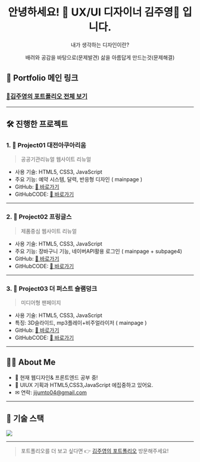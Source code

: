 <h1 align="center">안녕하세요! 👋 UX/UI 디자이너 김주영🌼 입니다.</h1>
<p align="center">내가 생각하는 디자인이란?</p>
<p align="center">
  배려와 공감을 바탕으로(문제발견)
  삶을 아름답게 만드는것(문제해결)
</p>

## 🔗 Portfolio 메인 링크

### [📂김주영의 포트폴리오 전체 보기](http://jijumto.dothome.co.kr/)
---

## 🛠️ 진행한 프로젝트

### 1. 📌 **Project01 대전아쿠아리움**
> 공공기관리뉴얼 웹사이트 리뉴얼

- 사용 기술: HTML5, CSS3, JavaScript
- 주요 기능: 예약 시스템, 달력, 반응형 디자인 ( mainpage )
- GitHub: [🔗 바로가기](https://juyeung.github.io/study310/project001/index.html)
- GitHubCODE: [🔗 바로가기](https://github.com/juyeung/study310/blob/main/project001/index.html)

---

### 2. 📌 **Project02 프링글스**
> 제품중심 웹사이트 리뉴얼

- 사용 기술: HTML5, CSS3, JavaScript
- 주요 기능: 장바구니 기능, 네이버API활용 로그인 ( mainpage  + subpage4)
- GitHub: [🔗 바로가기](https://juyeung.github.io/study310/project002/index.html)
- GitHubCODE: [🔗 바로가기](https://github.com/juyeung/study310/blob/main/project002/index.html)

---

### 3. 📌 **Project03 더 퍼스트 슬램덩크**
> 미디어형 팬페이지

- 사용 기술: HTML5, CSS3, JavaScript
- 특징: 3D슬라이드, mp3플레이+비주얼라이저 ( mainpage )
- GitHub: [🔗 바로가기](https://juyeung.github.io/study310/project003/index.html)
- GitHubCODE: [🔗 바로가기](https://github.com/juyeung/study310/blob/main/project003/index.html)

---

## 👩‍💻 About Me

- 🔭 현재 웹디자인& 프론트엔드 공부 중!
- 🌱 UIUX 기획과 HTML5,CSS3,JavaScript 에집중하고 있어요.
- ✉ 연락: jijumto04@gmail.com

---

## 🧰 기술 스택

<img src="https://skillicons.dev/icons?i=html,css,js,figma,photoshop,illustrator,github,vscode" />

---

> 포트폴리오를 더 보고 싶다면 👉 [김주영의 포트폴리오](http://jijumto.dothome.co.kr/) 방문해주세요!

